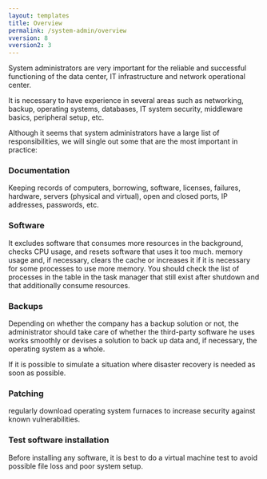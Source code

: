 ```yaml
---
layout: templates
title: Overview
permalink: /system-admin/overview
vversion: 8
vversion2: 3
---
```



System administrators are very important for the reliable and successful functioning of the data center, IT infrastructure and network operational center.

It is necessary to have experience in several areas such as networking, backup, operating systems, databases, IT system security, middleware basics, peripheral setup, etc.

Although it seems that system administrators have a large list of responsibilities, we will single out some that are the most important in practice:

### Documentation

Keeping records of computers, borrowing, software, licenses, failures, hardware, servers (physical and virtual), open and closed ports, IP addresses, passwords, etc.

### Software

It excludes software that consumes more resources in the background, checks CPU usage, and resets software that uses it too much.
memory usage and, if necessary, clears the cache or increases it if it is necessary for some processes to use more memory.
You should check the list of processes in the table in the task manager that still exist after shutdown and that additionally consume resources.

### Backups

Depending on whether the company has a backup solution or not, the administrator should take care of whether the third-party software he uses works smoothly or devises a solution to back up data and, if necessary, the operating system as a whole.

If it is possible to simulate a situation where disaster recovery is needed as soon as possible.

### Patching

regularly download operating system furnaces to increase security against known vulnerabilities.

### Test software installation

Before installing any software, it is best to do a virtual machine test to avoid possible file loss and poor system setup.

